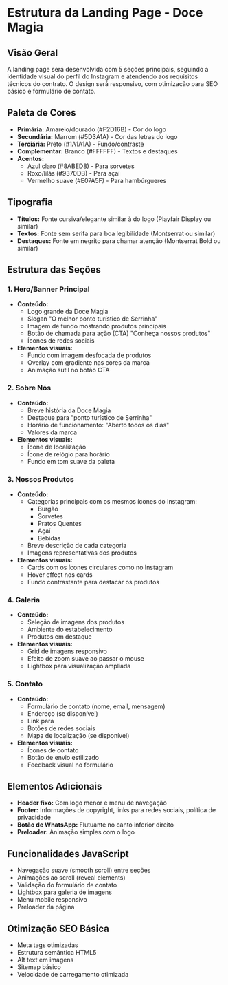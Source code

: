 # Estrutura da Landing Page - Doce Magia

## Visão Geral
A landing page será desenvolvida com 5 seções principais, seguindo a identidade visual do perfil do Instagram e atendendo aos requisitos técnicos do contrato. O design será responsivo, com otimização para SEO básico e formulário de contato.

## Paleta de Cores
- **Primária:** Amarelo/dourado (#F2D16B) - Cor do logo
- **Secundária:** Marrom (#5D3A1A) - Cor das letras do logo
- **Terciária:** Preto (#1A1A1A) - Fundo/contraste
- **Complementar:** Branco (#FFFFFF) - Textos e destaques
- **Acentos:** 
  - Azul claro (#8ABED8) - Para sorvetes
  - Roxo/lilás (#9370DB) - Para açaí
  - Vermelho suave (#E07A5F) - Para hambúrgueres

## Tipografia
- **Títulos:** Fonte cursiva/elegante similar à do logo (Playfair Display ou similar)
- **Textos:** Fonte sem serifa para boa legibilidade (Montserrat ou similar)
- **Destaques:** Fonte em negrito para chamar atenção (Montserrat Bold ou similar)

## Estrutura das Seções

### 1. Hero/Banner Principal
- **Conteúdo:** 
  - Logo grande da Doce Magia
  - Slogan "O melhor ponto turístico de Serrinha"
  - Imagem de fundo mostrando produtos principais
  - Botão de chamada para ação (CTA) "Conheça nossos produtos"
  - Ícones de redes sociais
- **Elementos visuais:** 
  - Fundo com imagem desfocada de produtos
  - Overlay com gradiente nas cores da marca
  - Animação sutil no botão CTA

### 2. Sobre Nós
- **Conteúdo:**
  - Breve história da Doce Magia
  - Destaque para "ponto turístico de Serrinha"
  - Horário de funcionamento: "Aberto todos os dias"
  - Valores da marca
- **Elementos visuais:**
  - Ícone de localização
  - Ícone de relógio para horário
  - Fundo em tom suave da paleta

### 3. Nossos Produtos
- **Conteúdo:**
  - Categorias principais com os mesmos ícones do Instagram:
    - Burgão
    - Sorvetes
    - Pratos Quentes
    - Açaí
    - Bebidas
  - Breve descrição de cada categoria
  - Imagens representativas dos produtos
- **Elementos visuais:**
  - Cards com os ícones circulares como no Instagram
  - Hover effect nos cards
  - Fundo contrastante para destacar os produtos

### 4. Galeria
- **Conteúdo:**
  - Seleção de imagens dos produtos
  - Ambiente do estabelecimento
  - Produtos em destaque
- **Elementos visuais:**
  - Grid de imagens responsivo
  - Efeito de zoom suave ao passar o mouse
  - Lightbox para visualização ampliada

### 5. Contato
- **Conteúdo:**
  - Formulário de contato (nome, email, mensagem)
  - Endereço (se disponível)
  - Link para 
  - Botões de redes sociais
  - Mapa de localização (se disponível)
- **Elementos visuais:**
  - Ícones de contato
  - Botão de envio estilizado
  - Feedback visual no formulário

## Elementos Adicionais
- **Header fixo:** Com logo menor e menu de navegação
- **Footer:** Informações de copyright, links para redes sociais, política de privacidade
- **Botão de WhatsApp:** Flutuante no canto inferior direito
- **Preloader:** Animação simples com o logo

## Funcionalidades JavaScript
- Navegação suave (smooth scroll) entre seções
- Animações ao scroll (reveal elements)
- Validação do formulário de contato
- Lightbox para galeria de imagens
- Menu mobile responsivo
- Preloader da página

## Otimização SEO Básica
- Meta tags otimizadas
- Estrutura semântica HTML5
- Alt text em imagens
- Sitemap básico
- Velocidade de carregamento otimizada
